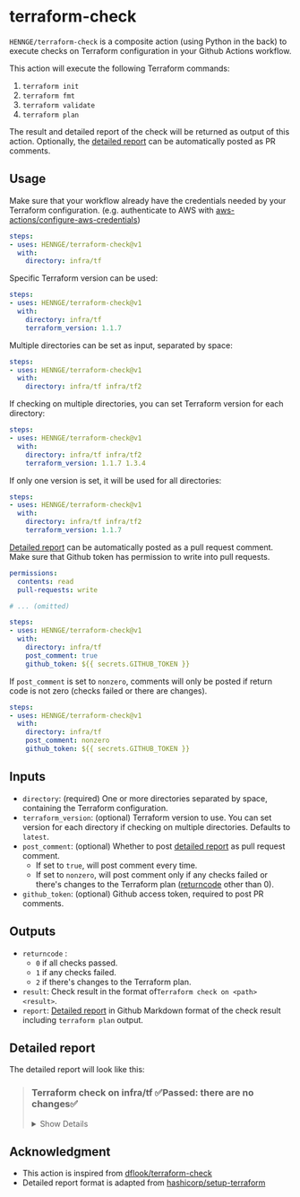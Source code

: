 # terraform-check
`HENNGE/terraform-check` is a composite action (using Python in the back) to execute checks on Terraform configuration in your Github Actions workflow.

This action will execute the following Terraform commands:
1. `terraform init`
2. `terraform fmt`
3. `terraform validate`
4. `terraform plan`

The result and detailed report of the check will be returned as output of this action.
Optionally, the [detailed report](#detailed-report) can be automatically posted as PR comments.

## Usage
Make sure that your workflow already have the credentials needed by your Terraform configuration.
(e.g. authenticate to AWS with [aws-actions/configure-aws-credentials](https://github.com/aws-actions/configure-aws-credentials))
```yaml
steps:
- uses: HENNGE/terraform-check@v1
  with:
    directory: infra/tf
```

Specific Terraform version can be used:
```yaml
steps:
- uses: HENNGE/terraform-check@v1
  with:
    directory: infra/tf
    terraform_version: 1.1.7
```

Multiple directories can be set as input, separated by space:
```yaml
steps:
- uses: HENNGE/terraform-check@v1
  with:
    directory: infra/tf infra/tf2
```

If checking on multiple directories, you can set Terraform version for each directory:
```yaml
steps:
- uses: HENNGE/terraform-check@v1
  with:
    directory: infra/tf infra/tf2
    terraform_version: 1.1.7 1.3.4
```

If only one version is set, it will be used for all directories:
```yaml
steps:
- uses: HENNGE/terraform-check@v1
  with:
    directory: infra/tf infra/tf2
    terraform_version: 1.1.7
```

[Detailed report](#detailed-report) can be automatically posted as a pull request comment.
Make sure that Github token has permission to write into pull requests.
```yaml
permissions:
  contents: read
  pull-requests: write

# ... (omitted)

steps:
- uses: HENNGE/terraform-check@v1
  with:
    directory: infra/tf
    post_comment: true
    github_token: ${{ secrets.GITHUB_TOKEN }}
```

If `post_comment` is set to `nonzero`, comments will only be posted if return code is not zero (checks failed or there are changes).
```yaml
steps:
- uses: HENNGE/terraform-check@v1
  with:
    directory: infra/tf
    post_comment: nonzero
    github_token: ${{ secrets.GITHUB_TOKEN }}
```

## Inputs

- `directory`: (required) One or more directories separated by space, containing the Terraform configuration.
- `terraform_version`: (optional) Terraform version to use. 
You can set version for each directory if checking on multiple directories. 
Defaults to `latest`.
- `post_comment`: (optional) Whether to post [detailed report](#detailed-report) as pull request comment. 
  - If set to `true`, will post comment every time.
  - If set to `nonzero`, will post comment only if any checks failed or there's changes to the Terraform plan ([returncode](#outputs) other than 0).
- `github_token`: (optional) Github access token, required to post PR comments.

## Outputs

- `returncode` :
  - `0` if all checks passed.
  - `1` if any checks failed.
  - `2` if there's changes to the Terraform plan.
- `result`: Check result in the format of`Terraform check on <path> <result>`.
- `report`: [Detailed report](#detailed-report) in Github Markdown format of the check result including `terraform plan` output.

## Detailed report
The detailed report will look like this:

> ### Terraform check on infra/tf ✅Passed: there are no changes✅
>
> <details><summary>Show Details</summary>
>
> #### Terraform Init 🏗`success` 
> #### Terraform Format and Style 🖌`success`
> #### Terraform Validation 🤖`success`
> #### Terraform Plan 📖`success`✅Passed: there are no changes✅
> 
> <details><summary>Show Plan</summary>
> 
> ```terraform
> No changes. Your infrastructure matches the configuration.
> 
> Terraform has compared your real infrastructure against your configuration
> and found no differences, so no changes are needed.
> ```
> 
> </details>
> </details>

## Acknowledgment

- This action is inspired from [dflook/terraform-check](https://github.com/dflook/terraform-check)
- Detailed report format is adapted from [hashicorp/setup-terraform](https://github.com/hashicorp/setup-terraform)

